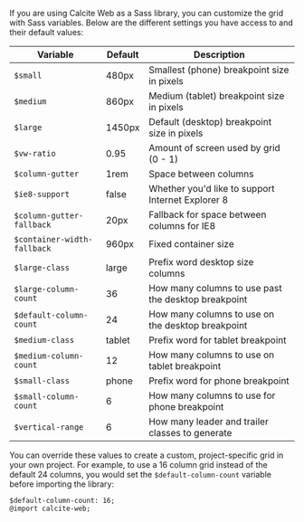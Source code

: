 If you are using Calcite Web as a Sass library, you can customize the grid with Sass variables. Below are the different settings you have access to and their default values:

| Variable                    | Default              | Description                                       |
| --------------------------- | ------------------   | ------------------------------------------------- |
| `$small`                    | 480px                | Smallest (phone) breakpoint size in pixels        |
| `$medium`                   | 860px                | Medium (tablet) breakpoint size in pixels         |
| `$large`                    | 1450px               | Default (desktop) breakpoint size in pixels      |
| `$vw-ratio`                 | 0.95                  | Amount of screen used by grid (0 - 1)             |
| `$column-gutter`            | 1rem                 | Space between columns                             |
| `$ie8-support`              | false                | Whether you'd like to support Internet Explorer 8 |
| `$column-gutter-fallback`   | 20px                 | Fallback for space between columns for IE8        |
| `$container-width-fallback` | 960px                | Fixed container size                              |
| `$large-class`              | large               | Prefix word desktop size columns                  |
| `$large-column-count`       | 36                   | How many columns to use past the desktop breakpoint |
| `$default-column-count`       | 24                   | How many columns to use on the desktop breakpoint |
| `$medium-class`             | tablet               | Prefix word for tablet breakpoint                 |
| `$medium-column-count`      | 12                   | How many columns to use on tablet breakpoint      |
| `$small-class`              | phone                | Prefix word for phone breakpoint                  |
| `$small-column-count`       | 6                    | How many columns to use for phone breakpoint      |
| `$vertical-range`           | 6                    | How many leader and trailer classes to generate   |


You can override these values to create a custom, project-specific grid in your own project. For example, to use a 16 column grid instead of the default 24 columns, you would set the `$default-column-count` variable before importing the library:

```
$default-column-count: 16;
@import calcite-web;
```

